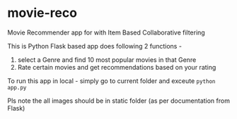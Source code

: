 # movie-reco
Movie Recommender app for with Item Based Collaborative filtering

This is Python Flask based app does following 2 functions -
1) select a Genre and find 10 most popular movies in that Genre
2) Rate certain movies and get recommendations based on your rating

To run this app in local - simply go to current folder and exceute `python app.py`

Pls note the all images should be in static folder (as per documentation from Flask)
